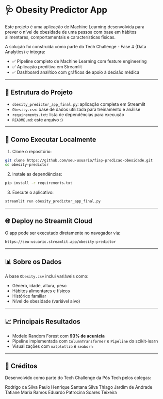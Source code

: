 
# 🩺 Obesity Predictor App

Este projeto é uma aplicação de Machine Learning desenvolvida para prever o nível de obesidade de uma pessoa com base em hábitos alimentares, comportamentais e características físicas.

A solução foi construída como parte do Tech Challenge - Fase 4 (Data Analytics) e integra:

- ✅ Pipeline completo de Machine Learning com feature engineering
- ✅ Aplicação preditiva em Streamlit
- ✅ Dashboard analítico com gráficos de apoio à decisão médica

---

## 📁 Estrutura do Projeto

- `obesity_predictor_app_final.py`: aplicação completa em Streamlit
- `Obesity.csv`: base de dados utilizada para treinamento e análise
- `requirements.txt`: lista de dependências para execução
- `README.md`: este arquivo :)

---

## 🚀 Como Executar Localmente

1. Clone o repositório:
```bash
git clone https://github.com/seu-usuario/fiap-predicao-obesidade.git
cd obesity-predictor
```

2. Instale as dependências:
```bash
pip install -r requirements.txt
```

3. Execute o aplicativo:
```bash
streamlit run obesity_predictor_app_final.py
```

---

## 🌐 Deploy no Streamlit Cloud

O app pode ser executado diretamente no navegador via:
```
https://seu-usuario.streamlit.app/obesity-predictor
```

---

## 📊 Sobre os Dados

A base `Obesity.csv` inclui variáveis como:

- Gênero, idade, altura, peso
- Hábitos alimentares e físicos
- Histórico familiar
- Nível de obesidade (variável alvo)

---

## 📈 Principais Resultados

- Modelo Random Forest com **93% de acurácia**
- Pipeline implementada com `ColumnTransformer` e `Pipeline` do scikit-learn
- Visualizações com `matplotlib` e `seaborn`

---

## 🧠 Créditos

Desenvolvido como parte do Tech Challenge da Pós Tech pelos colegas:

Rodrigo da Silva
Paulo Henrique Santana Silva
Thiago Jardim de Andrade
Tatiane Maria Ramos
Eduardo Patrocina Soares Teixeira
